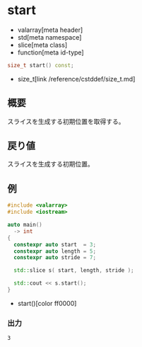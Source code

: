 # start
* valarray[meta header]
* std[meta namespace]
* slice[meta class]
* function[meta id-type]

```cpp
size_t start() const;
```
* size_t[link /reference/cstddef/size_t.md]

## 概要
スライスを生成する初期位置を取得する。


## 戻り値
スライスを生成する初期位置。


## 例
```cpp
#include <valarray>
#include <iostream>

auto main()
  -> int
{
  constexpr auto start  = 3;
  constexpr auto length = 5;
  constexpr auto stride = 7;

  std::slice s( start, length, stride );

  std::cout << s.start();
}
```
* start()[color ff0000]

### 出力
```
3
```
